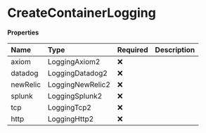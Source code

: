 # CreateContainerLogging

**Properties**

| Name     | Type             | Required | Description |
| :------- | :--------------- | :------- | :---------- |
| axiom    | LoggingAxiom2    | ❌       |             |
| datadog  | LoggingDatadog2  | ❌       |             |
| newRelic | LoggingNewRelic2 | ❌       |             |
| splunk   | LoggingSplunk2   | ❌       |             |
| tcp      | LoggingTcp2      | ❌       |             |
| http     | LoggingHttp2     | ❌       |             |
